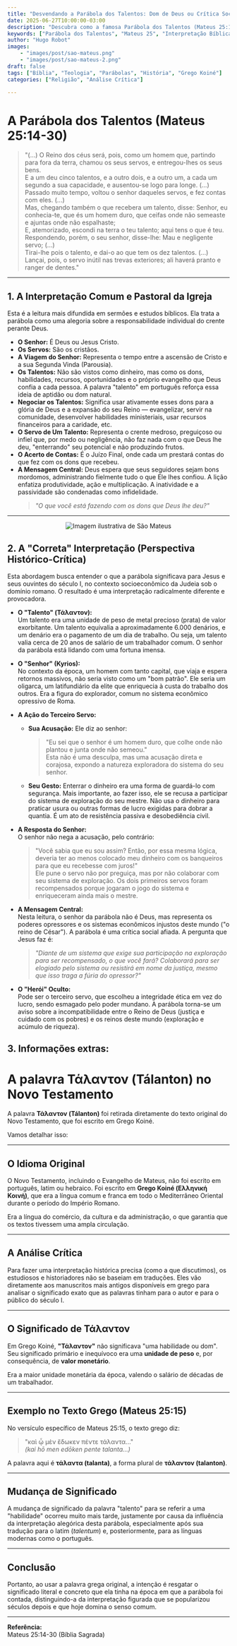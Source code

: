 ```yaml
---
title: "Desvendando a Parábola dos Talentos: Dom de Deus ou Crítica Social?"
date: 2025-06-27T10:00:00-03:00
description: "Descubra como a famosa Parábola dos Talentos (Mateus 25:14-30) pode ser lida não como uma lição sobre dons divinos, mas como uma poderosa crítica social contra a exploração, baseada no significado original da palavra grega 'Tálanton'."
keywords: ["Parábola dos Talentos", "Mateus 25", "Interpretação Bíblica", "Tálanton", "Crítica Bíblica", "Teologia", "História Bíblica", "Jesus", "Exegese"]
author: "Hugo Robot"
images:
    - "images/post/sao-mateus.png"
    - "images/post/sao-mateus-2.png"
draft: false
tags: ["Bíblia", "Teologia", "Parábolas", "História", "Grego Koiné"]
categories: ["Religião", "Análise Crítica"]

---
```


# A Parábola dos Talentos (Mateus 25:14-30)

> "(...) O Reino dos céus será, pois, como um homem que, partindo para fora da terra, chamou os seus servos, e entregou-lhes os seus bens.  
> E a um deu cinco talentos, e a outro dois, e a outro um, a cada um segundo a sua capacidade, e ausentou-se logo para longe. (...)  
> Passado muito tempo, voltou o senhor daqueles servos, e fez contas com eles. (...)  
> Mas, chegando também o que recebera um talento, disse: Senhor, eu conhecia-te, que és um homem duro, que ceifas onde não semeaste e ajuntas onde não espalhaste;  
> E, atemorizado, escondi na terra o teu talento; aqui tens o que é teu.  
> Respondendo, porém, o seu senhor, disse-lhe: Mau e negligente servo; (...)  
> Tirai-lhe pois o talento, e dai-o ao que tem os dez talentos. (...)  
> Lançai, pois, o servo inútil nas trevas exteriores; ali haverá pranto e ranger de dentes."

---

## 1. A Interpretação Comum e Pastoral da Igreja

Esta é a leitura mais difundida em sermões e estudos bíblicos. Ela trata a parábola como uma alegoria sobre a responsabilidade individual do crente perante Deus.

- **O Senhor:** É Deus ou Jesus Cristo.  
- **Os Servos:** São os cristãos.  
- **A Viagem do Senhor:** Representa o tempo entre a ascensão de Cristo e a sua Segunda Vinda (Parousia).  
- **Os Talentos:** Não são vistos como dinheiro, mas como os dons, habilidades, recursos, oportunidades e o próprio evangelho que Deus confia a cada pessoa. A palavra "talento" em português reforça essa ideia de aptidão ou dom natural.  
- **Negociar os Talentos:** Significa usar ativamente esses dons para a glória de Deus e a expansão do seu Reino — evangelizar, servir na comunidade, desenvolver habilidades ministeriais, usar recursos financeiros para a caridade, etc.  
- **O Servo de Um Talento:** Representa o crente medroso, preguiçoso ou infiel que, por medo ou negligência, não faz nada com o que Deus lhe deu, "enterrando" seu potencial e não produzindo frutos.  
- **O Acerto de Contas:** É o Juízo Final, onde cada um prestará contas do que fez com os dons que recebeu.  
- **A Mensagem Central:** Deus espera que seus seguidores sejam bons mordomos, administrando fielmente tudo o que Ele lhes confiou. A lição enfatiza produtividade, ação e multiplicação. A inatividade e a passividade são condenadas como infidelidade.  
  > *"O que você está fazendo com os dons que Deus lhe deu?"*

---
<div align="center">
  <img src="/images/post/sao-mateus-2.png" alt="Imagem ilustrativa de São Mateus" style="max-width: 80%; height: auto;" />
</div>

## 2. A "Correta" Interpretação (Perspectiva Histórico-Crítica)

Esta abordagem busca entender o que a parábola significava para Jesus e seus ouvintes do século I, no contexto socioeconômico da Judeia sob o domínio romano. O resultado é uma interpretação radicalmente diferente e provocadora.

- **O "Talento" (Τάλαντον):**  
  Um talento era uma unidade de peso de metal precioso (prata) de valor exorbitante. Um talento equivalia a aproximadamente 6.000 denários, e um denário era o pagamento de um dia de trabalho. Ou seja, um talento valia cerca de 20 anos de salário de um trabalhador comum. O senhor da parábola está lidando com uma fortuna imensa.

- **O "Senhor" (Kyrios):**  
  No contexto da época, um homem com tanto capital, que viaja e espera retornos massivos, não seria visto como um "bom patrão". Ele seria um oligarca, um latifundiário da elite que enriquecia à custa do trabalho dos outros. Era a figura do explorador, comum no sistema econômico opressivo de Roma.

- **A Ação do Terceiro Servo:**  
  - **Sua Acusação:** Ele diz ao senhor:  
    > "Eu sei que o senhor é um homem duro, que colhe onde não plantou e junta onde não semeou."  
    Esta não é uma desculpa, mas uma acusação direta e corajosa, expondo a natureza exploradora do sistema do seu senhor.  
  - **Seu Gesto:** Enterrar o dinheiro era uma forma de guardá-lo com segurança. Mais importante, ao fazer isso, ele se recusa a participar do sistema de exploração do seu mestre. Não usa o dinheiro para praticar usura ou outras formas de lucro exigidas para dobrar a quantia. É um ato de resistência passiva e desobediência civil.

- **A Resposta do Senhor:**  
  O senhor não nega a acusação, pelo contrário:  
  > "Você sabia que eu sou assim? Então, por essa mesma lógica, deveria ter ao menos colocado meu dinheiro com os banqueiros para que eu recebesse com juros!"  
  Ele pune o servo não por preguiça, mas por não colaborar com seu sistema de exploração. Os dois primeiros servos foram recompensados porque jogaram o jogo do sistema e enriqueceram ainda mais o mestre.

- **A Mensagem Central:**  
  Nesta leitura, o senhor da parábola não é Deus, mas representa os poderes opressores e os sistemas econômicos injustos deste mundo ("o reino de César"). A parábola é uma crítica social afiada. A pergunta que Jesus faz é:  
  > *"Diante de um sistema que exige sua participação na exploração para ser recompensado, o que você fará? Colaborará para ser elogiado pelo sistema ou resistirá em nome da justiça, mesmo que isso traga a fúria do opressor?"*

- **O "Herói" Oculto:**  
  Pode ser o terceiro servo, que escolheu a integridade ética em vez do lucro, sendo esmagado pelo poder mundano. A parábola torna-se um aviso sobre a incompatibilidade entre o Reino de Deus (justiça e cuidado com os pobres) e os reinos deste mundo (exploração e acúmulo de riqueza).

## 3. Informações extras:

# A palavra Τάλαντον (Tálanton) no Novo Testamento

A palavra **Τάλαντον (Tálanton)** foi retirada diretamente do texto original do Novo Testamento, que foi escrito em Grego Koiné.

Vamos detalhar isso:

---

## O Idioma Original

O Novo Testamento, incluindo o Evangelho de Mateus, não foi escrito em português, latim ou hebraico. Foi escrito em **Grego Koiné (Ελληνική Κοινή)**, que era a língua comum e franca em todo o Mediterrâneo Oriental durante o período do Império Romano.  

Era a língua do comércio, da cultura e da administração, o que garantia que os textos tivessem uma ampla circulação.

---

## A Análise Crítica

Para fazer uma interpretação histórica precisa (como a que discutimos), os estudiosos e historiadores não se baseiam em traduções. Eles vão diretamente aos manuscritos mais antigos disponíveis em grego para analisar o significado exato que as palavras tinham para o autor e para o público do século I.

---

## O Significado de Τάλαντον

Em Grego Koiné, **"Τάλαντον"** não significava "uma habilidade ou dom". Seu significado primário e inequívoco era uma **unidade de peso** e, por consequência, de **valor monetário**.  

Era a maior unidade monetária da época, valendo o salário de décadas de um trabalhador.

---

## Exemplo no Texto Grego (Mateus 25:15)

No versículo específico de Mateus 25:15, o texto grego diz:

> "καὶ ᾧ μὲν ἔδωκεν πέντε τάλαντα..."  
> *(kai hō men edōken pente talanta...)*

A palavra aqui é **τάλαντα (talanta)**, a forma plural de **τάλαντον (talanton)**.

---

## Mudança de Significado

A mudança de significado da palavra "talento" para se referir a uma "habilidade" ocorreu muito mais tarde, justamente por causa da influência da interpretação alegórica desta parábola, especialmente após sua tradução para o latim (*talentum*) e, posteriormente, para as línguas modernas como o português.

---

## Conclusão

Portanto, ao usar a palavra grega original, a intenção é resgatar o significado literal e concreto que ela tinha na época em que a parábola foi contada, distinguindo-a da interpretação figurada que se popularizou séculos depois e que hoje domina o senso comum.

---

**Referência:**  
Mateus 25:14-30 (Bíblia Sagrada)
